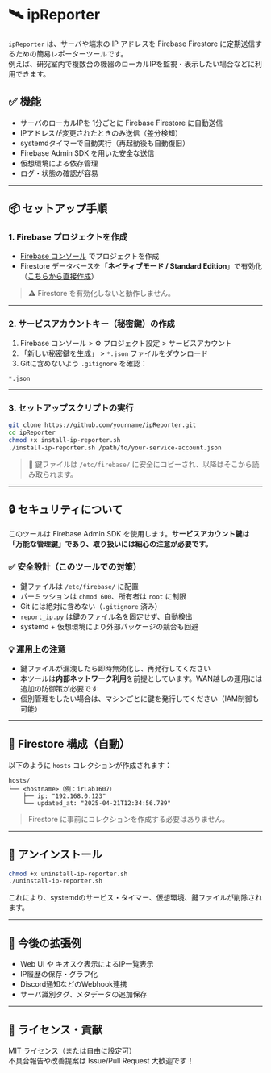 # 🛰️ ipReporter

`ipReporter` は、サーバや端末の IP アドレスを Firebase Firestore に定期送信するための簡易レポーターツールです。  
例えば、研究室内で複数台の機器のローカルIPを監視・表示したい場合などに利用できます。

## ✅ 機能

- サーバのローカルIPを 1分ごとに Firebase Firestore に自動送信
- IPアドレスが変更されたときのみ送信（差分検知）
- systemdタイマーで自動実行（再起動後も自動復旧）
- Firebase Admin SDK を用いた安全な送信
- 仮想環境による依存管理
- ログ・状態の確認が容易

---

## 📦 セットアップ手順

### 1. Firebase プロジェクトを作成

- [Firebase コンソール](https://console.firebase.google.com/) でプロジェクトを作成
- Firestore データベースを「**ネイティブモード / Standard Edition**」で有効化（[こちらから直接作成](https://console.cloud.google.com/datastore/setup)）

> ⚠️ Firestore を有効化しないと動作しません。

---

### 2. サービスアカウントキー（秘密鍵）の作成

1. Firebase コンソール > ⚙️ プロジェクト設定 > サービスアカウント
2. 「新しい秘密鍵を生成」 > `*.json` ファイルをダウンロード
3. Gitに含めないよう `.gitignore` を確認：

```gitignore
*.json
```

---

### 3. セットアップスクリプトの実行

```bash
git clone https://github.com/yourname/ipReporter.git
cd ipReporter
chmod +x install-ip-reporter.sh
./install-ip-reporter.sh /path/to/your-service-account.json
```

> 📁 鍵ファイルは `/etc/firebase/` に安全にコピーされ、以降はそこから読み取られます。

---

## 🔒 セキュリティについて

このツールは Firebase Admin SDK を使用します。**サービスアカウント鍵は「万能な管理鍵」であり、取り扱いには細心の注意が必要です。**

### ✅ 安全設計（このツールでの対策）

- 鍵ファイルは `/etc/firebase/` に配置
- パーミッションは `chmod 600`、所有者は `root` に制限
- Git には絶対に含めない（`.gitignore` 済み）
- `report_ip.py` は鍵のファイル名を固定せず、自動検出
- systemd + 仮想環境により外部パッケージの競合も回避

### 💡 運用上の注意

- 鍵ファイルが漏洩したら即時無効化し、再発行してください
- 本ツールは**内部ネットワーク利用**を前提としています。WAN越しの運用には追加の防御策が必要です
- 個別管理をしたい場合は、マシンごとに鍵を発行してください（IAM制御も可能）

---

## 📄 Firestore 構成（自動）

以下のように `hosts` コレクションが作成されます：

```
hosts/
└── <hostname>（例：irLab1607）
    ├── ip: "192.168.0.123"
    └── updated_at: "2025-04-21T12:34:56.789"
```

> Firestore に事前にコレクションを作成する必要はありません。

---

## 🔁 アンインストール

```bash
chmod +x uninstall-ip-reporter.sh
./uninstall-ip-reporter.sh
```

これにより、systemdのサービス・タイマー、仮想環境、鍵ファイルが削除されます。

---

## 📡 今後の拡張例

- Web UI や キオスク表示によるIP一覧表示
- IP履歴の保存・グラフ化
- Discord通知などのWebhook連携
- サーバ識別タグ、メタデータの追加保存

---

## 👤 ライセンス・貢献

MIT ライセンス（または自由に設定可）  
不具合報告や改善提案は Issue/Pull Request 大歓迎です！